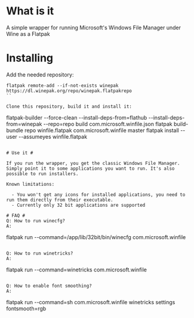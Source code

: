 # What is it #

A simple wrapper for running Microsoft's Windows File Manager under Wine as a Flatpak

# Installing #

Add the needed repository:

```
flatpak remote-add --if-not-exists winepak https://dl.winepak.org/repo/winepak.flatpakrepo
``

Clone this repository, build it and install it:
```
flatpak-builder --force-clean --install-deps-from=flathub --install-deps-from=winepak --repo=repo build com.microsoft.winfile.json
flatpak build-bundle repo winfile.flatpak com.microsoft.winfile master
flatpak install --user --assumeyes winfile.flatpak
```

# Use it #

If you run the wrapper, you get the classic Windows File Manager. Simply point it to some applications you want to run. It's also possible to run installers.

Known limitations:

  - You won't get any icons for installed applications, you need to run them directly from their executable.
  - Currently only 32 bit applications are supported

# FAQ # 
Q: How to run winecfg?
A: 
```
flatpak run --command=/app/lib/32bit/bin/winecfg com.microsoft.winfile
```

Q: How to run winetricks?
A:
```
flatpak run --command=winetricks com.microsoft.winfile
```

Q: How to enable font smoothing?
A: 
```
flatpak run --command=sh com.microsoft.winfile
winetricks settings fontsmooth=rgb
```
